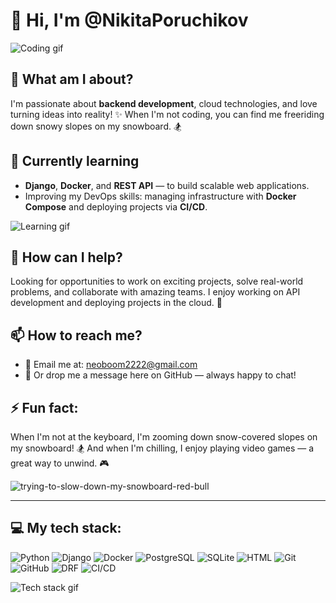 # 👋 Hi, I'm @NikitaPoruchikov
![Coding gif](https://user-images.githubusercontent.com/74038190/214644152-52f47eb3-5e31-4f47-8758-05c9468d5596.gif)

## 👀 What am I about?

I'm passionate about **backend development**, cloud technologies, and love turning ideas into reality! ✨ When I'm not coding, you can find me freeriding down snowy slopes on my snowboard. 🏂

## 🌱 Currently learning

- **Django**, **Docker**, and **REST API** — to build scalable web applications.
- Improving my DevOps skills: managing infrastructure with **Docker Compose** and deploying projects via **CI/CD**.

![Learning gif](https://media.giphy.com/media/JIX9t2j0ZTN9S/giphy.gif)

## 🚀 How can I help?

Looking for opportunities to work on exciting projects, solve real-world problems, and collaborate with amazing teams. I enjoy working on API development and deploying projects in the cloud. 🤝

## 📫 How to reach me?

- 📧 Email me at: neoboom2222@gmail.com
- 💬 Or drop me a message here on GitHub — always happy to chat!

## ⚡ Fun fact:

When I'm not at the keyboard, I'm zooming down snow-covered slopes on my snowboard! 🏂 And when I'm chilling, I enjoy playing video games — a great way to unwind. 🎮

![trying-to-slow-down-my-snowboard-red-bull](https://tenor.com/ru/view/trying-to-slow-down-my-snowboard-red-bull-snowboarding-through-the-snow-on-my-snowboard-gif-21410838)


---

## 💻 My tech stack:


![Python](https://img.shields.io/badge/-Python-333?style=flat&logo=python)
![Django](https://img.shields.io/badge/-Django-333?style=flat&logo=django)
![Docker](https://img.shields.io/badge/-Docker-333?style=flat&logo=docker)
![PostgreSQL](https://img.shields.io/badge/-PostgreSQL-333?style=flat&logo=postgresql)
![SQLite](https://img.shields.io/badge/-SQLite-333?style=flat&logo=sqlite)
![HTML](https://img.shields.io/badge/-HTML5-333?style=flat&logo=html5)
![Git](https://img.shields.io/badge/-Git-333?style=flat&logo=git)
![GitHub](https://img.shields.io/badge/-GitHub-333?style=flat&logo=github)
![DRF](https://img.shields.io/badge/-Django%20REST%20Framework-333?style=flat&logo=django)
![CI/CD](https://img.shields.io/badge/-CI%2FCD-333?style=flat&logo=gitlab)

![Tech stack gif](https://media.giphy.com/media/du3J3cXyzhj75IOgvA/giphy.gif)
